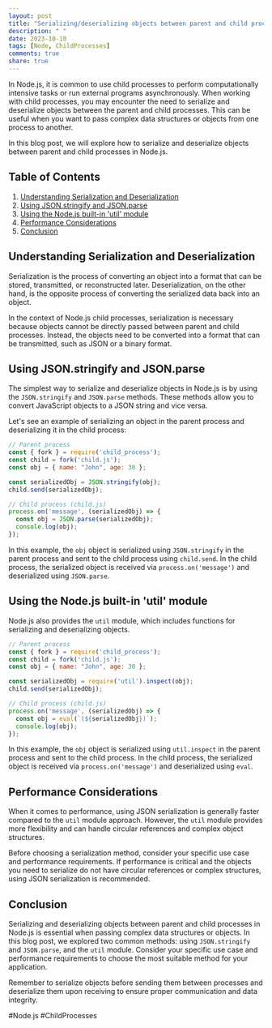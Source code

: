 ```yaml
---
layout: post
title: "Serializing/deserializing objects between parent and child processes in Node.js"
description: " "
date: 2023-10-10
tags: [Node, ChildProcesses]
comments: true
share: true
---
```


In Node.js, it is common to use child processes to perform computationally intensive tasks or run external programs asynchronously. When working with child processes, you may encounter the need to serialize and deserialize objects between the parent and child processes. This can be useful when you want to pass complex data structures or objects from one process to another.

In this blog post, we will explore how to serialize and deserialize objects between parent and child processes in Node.js.

## Table of Contents
1. [Understanding Serialization and Deserialization](#understanding-serialization-and-deserialization)
2. [Using JSON.stringify and JSON.parse](#using-json-stringify-and-json-parse)
3. [Using the Node.js built-in 'util' module](#using-the-nodejs-built-in-util-module)
4. [Performance Considerations](#performance-considerations)
5. [Conclusion](#conclusion)

## Understanding Serialization and Deserialization

Serialization is the process of converting an object into a format that can be stored, transmitted, or reconstructed later. Deserialization, on the other hand, is the opposite process of converting the serialized data back into an object.

In the context of Node.js child processes, serialization is necessary because objects cannot be directly passed between parent and child processes. Instead, the objects need to be converted into a format that can be transmitted, such as JSON or a binary format.

## Using JSON.stringify and JSON.parse

The simplest way to serialize and deserialize objects in Node.js is by using the `JSON.stringify` and `JSON.parse` methods. These methods allow you to convert JavaScript objects to a JSON string and vice versa.

Let's see an example of serializing an object in the parent process and deserializing it in the child process:

```javascript
// Parent process
const { fork } = require('child_process');
const child = fork('child.js');
const obj = { name: "John", age: 30 };

const serializedObj = JSON.stringify(obj);
child.send(serializedObj);

// Child process (child.js)
process.on('message', (serializedObj) => {
  const obj = JSON.parse(serializedObj);
  console.log(obj);
});
```

In this example, the `obj` object is serialized using `JSON.stringify` in the parent process and sent to the child process using `child.send`. In the child process, the serialized object is received via `process.on('message')` and deserialized using `JSON.parse`.

## Using the Node.js built-in 'util' module

Node.js also provides the `util` module, which includes functions for serializing and deserializing objects.

```javascript
// Parent process
const { fork } = require('child_process');
const child = fork('child.js');
const obj = { name: "John", age: 30 };

const serializedObj = require('util').inspect(obj);
child.send(serializedObj);

// Child process (child.js)
process.on('message', (serializedObj) => {
  const obj = eval(`(${serializedObj})`);
  console.log(obj);
});
```

In this example, the `obj` object is serialized using `util.inspect` in the parent process and sent to the child process. In the child process, the serialized object is received via `process.on('message')` and deserialized using `eval`.

## Performance Considerations

When it comes to performance, using JSON serialization is generally faster compared to the `util` module approach. However, the `util` module provides more flexibility and can handle circular references and complex object structures.

Before choosing a serialization method, consider your specific use case and performance requirements. If performance is critical and the objects you need to serialize do not have circular references or complex structures, using JSON serialization is recommended.

## Conclusion

Serializing and deserializing objects between parent and child processes in Node.js is essential when passing complex data structures or objects. In this blog post, we explored two common methods: using `JSON.stringify` and `JSON.parse`, and the `util` module. Consider your specific use case and performance requirements to choose the most suitable method for your application.

Remember to serialize objects before sending them between processes and deserialize them upon receiving to ensure proper communication and data integrity.

#Node.js #ChildProcesses